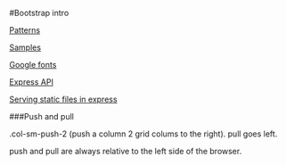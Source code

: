 #Bootstrap intro

[Patterns](http://www.lukew.com/ff/entry.asp?1514)

[Samples](http://mediaqueri.es)

[Google fonts](http://www.google.com/fonts)

[Express API](http://expressjs.com/starter/installing.html)

[Serving static files in express](http://expressjs.com/starter/static-files.html)

###Push and pull

.col-sm-push-2 (push a column 2 grid colums to the right).  pull goes left.

push and pull are always relative to the left side of the browser.
